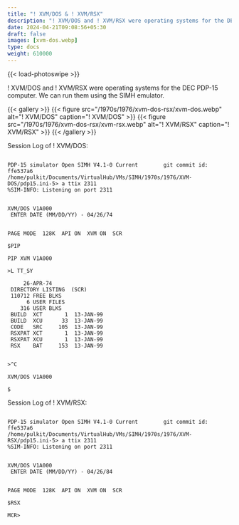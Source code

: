 ```yaml
---
title: "! XVM/DOS & ! XVM/RSX"
description: "! XVM/DOS and ! XVM/RSX were operating systems for the DEC PDP-15 computer. We can run them using the SIMH emulator."
date: 2024-04-21T09:08:56+05:30
draft: false
images: [xvm-dos.webp]
type: docs
weight: 610000
---
```


{{< load-photoswipe >}}

! XVM/DOS and ! XVM/RSX were operating systems for the DEC PDP-15 computer. We can run them using the SIMH emulator.

{{< gallery >}}
  {{< figure src="/1970s/1976/xvm-dos-rsx/xvm-dos.webp" alt="! XVM/DOS" caption="! XVM/DOS" >}}
  {{< figure src="/1970s/1976/xvm-dos-rsx/xvm-rsx.webp" alt="! XVM/RSX" caption="! XVM/RSX" >}}
{{< /gallery >}}

Session Log of ! XVM/DOS:

```console

PDP-15 simulator Open SIMH V4.1-0 Current        git commit id: ffe537a6
/home/pulkit/Documents/VirtualHub/VMs/SIMH/1970s/1976/XVM-DOS/pdp15.ini-5> a ttix 2311
%SIM-INFO: Listening on port 2311


XVM/DOS V1A000
 ENTER DATE (MM/DD/YY) - 04/26/74


PAGE MODE  128K  API ON  XVM ON  SCR

$PIP

PIP XVM V1A000

>L TT_SY

     26-APR-74
 DIRECTORY LISTING  (SCR)
 110712 FREE BLKS
      6 USER FILES
    316 USER BLKS
 BUILD  XCT       1  13-JAN-99
 BUILD  XCU      33  13-JAN-99
 CODE   SRC     105  13-JAN-99
 RSXPAT XCT       1  13-JAN-99
 RSXPAT XCU       1  13-JAN-99
 RSX    BAT     153  13-JAN-99


>^C

XVM/DOS V1A000

$

```

Session Log of ! XVM/RSX:

```console

PDP-15 simulator Open SIMH V4.1-0 Current        git commit id: ffe537a6
/home/pulkit/Documents/VirtualHub/VMs/SIMH/1970s/1976/XVM-RSX/pdp15.ini-5> a ttix 2311
%SIM-INFO: Listening on port 2311


XVM/DOS V1A000
 ENTER DATE (MM/DD/YY) - 04/26/84


PAGE MODE  128K  API ON  XVM ON  SCR

$RSX

MCR>

```
